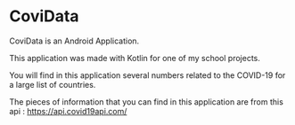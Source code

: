 # CoviData

CoviData is an Android Application.

This application was made with Kotlin for one of my school projects.

You will find in this application several numbers related to the COVID-19 for a large list of countries.

The pieces of information that you can find in this application are from this api : https://api.covid19api.com/
